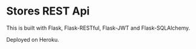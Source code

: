 # Stores REST Api

This is built with Flask, Flask-RESTful, Flask-JWT and Flask-SQLAlchemy.

Deployed on Heroku.

